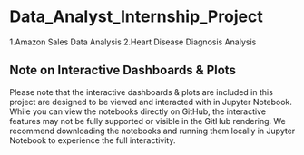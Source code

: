 # Data_Analyst_Internship_Project
1.Amazon Sales Data Analysis 
2.Heart Disease Diagnosis Analysis
## Note on Interactive Dashboards & Plots

Please note that the interactive dashboards & plots are included in this project are designed to be viewed and interacted with in Jupyter Notebook. While you can view the notebooks directly on GitHub, the interactive features may not be fully supported or visible in the GitHub rendering. We recommend downloading the notebooks and running them locally in Jupyter Notebook to experience the full interactivity.
